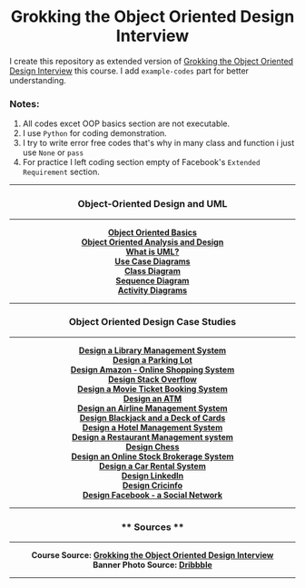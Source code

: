 <h1 align="center">Grokking the Object Oriented Design Interview</h1>

I create this repository as extended version of [Grokking the Object Oriented Design Interview](https://www.educative.io/courses/grokking-the-object-oriented-design-interview) this course. I add `example-codes` part for better understanding.

### **Notes:**

1. All codes excet OOP basics section are not executable.
2. I use `Python` for coding demonstration.
3. I try to write error free codes that's why in many class and function i just use `None` or `pass`
4. For practice I left coding section empty of Facebook's `Extended Requirement` section.

<hr/>
<h3 align="center">Object-Oriented Design and UML</h3>
<hr/>
<p align="center">
    <a href="object-oriented-design-and-uml/object-oriented-basics.md"><b>Object Oriented Basics</b></a>
    <br />
    <a href="object-oriented-design-and-uml/object-oriented-analysis-and-design.md"><b>Object Oriented Analysis and Design</b></a>
    <br />
    <a href="object-oriented-design-and-uml/what-is-uml.md"><b>What is UML?</b></a>
    <br />
    <a href="object-oriented-design-and-uml/use-case-diagrams.md"><b>Use Case Diagrams</b></a>
    <br />
    <a href="object-oriented-design-and-uml/class-diagram.md"><b>Class Diagram</b></a>
    <br />
    <a href="object-oriented-design-and-uml/sequence-diagram.md"><b>Sequence Diagram</b></a>
    <br />
    <a href="object-oriented-design-and-uml/activity-diagrams.md"><b>Activity Diagrams</b></a>
</p>
<hr />
<h3 align="center">Object Oriented Design Case Studies</h3>
<hr />
<p align="center">
    <a href="object-oriented-design-case-studies/design-a-library-management-system.md"><b>Design a Library Management System</b></a>
    <br />
    <a href="object-oriented-design-case-studies/design-a-parking-lot.md"><b>Design a Parking Lot</b></a>
    <br />
    <a href="object-oriented-design-case-studies/design-amazon-online-shopping-system.md"><b>Design Amazon - Online Shopping System</b></a>
    <br />
    <a href="object-oriented-design-case-studies/design-stack-overflow.md"><b>Design Stack Overflow</b></a>
    <br />
    <a href="object-oriented-design-case-studies/design-a-movie-ticket-booking-system.md"><b>Design a Movie Ticket Booking System</b></a>
    <br />
    <a href="object-oriented-design-case-studies/design-an-atm.md"><b>Design an ATM</b></a>
    <br />
    <a href="object-oriented-design-case-studies/design-an-airline-management-system.md"><b>Design an Airline Management System</b></a>
    <br />
    <a href="object-oriented-design-case-studies/design-blackjack-and-a-deck-of-cards.md"><b>Design Blackjack and a Deck of Cards</b></a>
    <br />
    <a href="object-oriented-design-case-studies/design-a-hotel-management-system.md"><b>Design a Hotel Management System</b></a>
    <br />
    <a href="object-oriented-design-case-studies/design-a-restaurant-management-system.md"><b>Design a Restaurant Management system</b></a>
    <br />
    <a href="object-oriented-design-case-studies/design-chess.md"><b>Design Chess</b></a>
    <br />
    <a href="object-oriented-design-case-studies/design-an-online-stock-brokerage-system.md"><b>Design an Online Stock Brokerage System</b></a>
    <br />
    <a href="object-oriented-design-case-studies/design-a-car-rental-system.md"><b>Design a Car Rental System</b></a>
    <br />
    <a href="object-oriented-design-case-studies/design-linkedin.md"><b>Design LinkedIn</b></a>
    <br />
    <a href="object-oriented-design-case-studies/design-cricinfo.md"><b>Design Cricinfo</b></a>
    <br />
    <a href="object-oriented-design-case-studies/design-facebook.md"><b>Design Facebook - a Social Network</b></a>
</p>
<hr />
<h3 align="center">** Sources **</h3>
<hr />
<p align="center">
    <b>Course Source: <b/></b><a href="https://www.educative.io/courses/grokking-the-object-oriented-design-interview"><b>Grokking the Object Oriented Design Interview</b></a>
    <br />
    <b>Banner Photo Source: <b/></b><a href="https://dribbble.com"><b>Dribbble</b></a>
</p>
<hr />